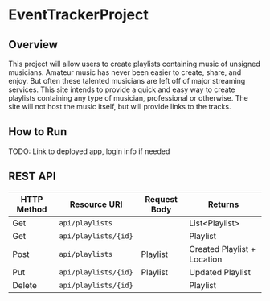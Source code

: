 # EventTrackerProject


## Overview
This project will allow users to create playlists containing music of unsigned  musicians. Amateur music has never been easier to create, share, and enjoy. But often these talented musicians are left off of major streaming services. This site intends to provide a quick and easy way to create playlists containing any type of musician, professional or otherwise. The site will not host the music itself, but will provide links to the tracks. 

## How to Run
TODO: Link to deployed app, login info if needed

## REST API

| HTTP Method | Resource URI   | Request Body | Returns              |
|-------------|----------------|--------------|----------------------|
|Get          | `api/playlists`|              | List&lt;Playlist&gt; |
|Get          | `api/playlists/{id}`|         | Playlist             |
|Post         | `api/playlists`| Playlist     | Created Playlist + Location |
|Put          | `api/playlists/{id}`| Playlist| Updated Playlist     |
|Delete       | `api/playlists/{id}`|         | Playlist             |
